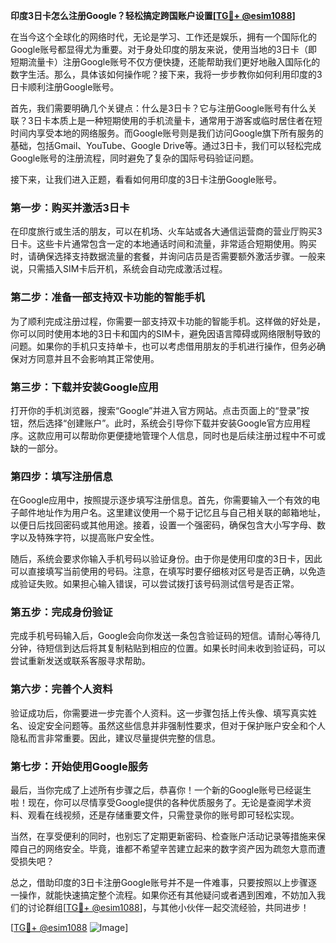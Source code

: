 **印度3日卡怎么注册Google？轻松搞定跨国账户设置[[TG💪+ @esim1088](https://t.me/s/esim1088)]**

在当今这个全球化的网络时代，无论是学习、工作还是娱乐，拥有一个国际化的Google账号都显得尤为重要。对于身处印度的朋友来说，使用当地的3日卡（即短期流量卡）注册Google账号不仅方便快捷，还能帮助我们更好地融入国际化的数字生活。那么，具体该如何操作呢？接下来，我将一步步教你如何利用印度的3日卡顺利注册Google账号。

首先，我们需要明确几个关键点：什么是3日卡？它与注册Google账号有什么关联？3日卡本质上是一种短期使用的手机流量卡，通常用于游客或临时居住者在短时间内享受本地的网络服务。而Google账号则是我们访问Google旗下所有服务的基础，包括Gmail、YouTube、Google Drive等。通过3日卡，我们可以轻松完成Google账号的注册流程，同时避免了复杂的国际号码验证问题。

接下来，让我们进入正题，看看如何用印度的3日卡注册Google账号。

### 第一步：购买并激活3日卡

在印度旅行或生活的朋友，可以在机场、火车站或各大通信运营商的营业厅购买3日卡。这些卡片通常包含一定的本地通话时间和流量，非常适合短期使用。购买时，请确保选择支持数据流量的套餐，并询问店员是否需要额外激活步骤。一般来说，只需插入SIM卡后开机，系统会自动完成激活过程。

### 第二步：准备一部支持双卡功能的智能手机

为了顺利完成注册过程，你需要一部支持双卡功能的智能手机。这样做的好处是，你可以同时使用本地的3日卡和国内的SIM卡，避免因语言障碍或网络限制导致的问题。如果你的手机只支持单卡，也可以考虑借用朋友的手机进行操作，但务必确保对方同意并且不会影响其正常使用。

### 第三步：下载并安装Google应用

打开你的手机浏览器，搜索“Google”并进入官方网站。点击页面上的“登录”按钮，然后选择“创建账户”。此时，系统会引导你下载并安装Google官方应用程序。这款应用可以帮助你更便捷地管理个人信息，同时也是后续注册过程中不可或缺的一部分。

### 第四步：填写注册信息

在Google应用中，按照提示逐步填写注册信息。首先，你需要输入一个有效的电子邮件地址作为用户名。这里建议使用一个易于记忆且与自己相关联的邮箱地址，以便日后找回密码或其他用途。接着，设置一个强密码，确保包含大小写字母、数字以及特殊字符，以提高账户安全性。

随后，系统会要求你输入手机号码以验证身份。由于你是使用印度的3日卡，因此可以直接填写当前使用的号码。注意，在填写时要仔细核对区号是否正确，以免造成验证失败。如果担心输入错误，可以尝试拨打该号码测试信号是否正常。

### 第五步：完成身份验证

完成手机号码输入后，Google会向你发送一条包含验证码的短信。请耐心等待几分钟，待短信到达后将其复制粘贴到相应的位置。如果长时间未收到验证码，可以尝试重新发送或联系客服寻求帮助。

### 第六步：完善个人资料

验证成功后，你需要进一步完善个人资料。这一步骤包括上传头像、填写真实姓名、设定安全问题等。虽然这些信息并非强制性要求，但对于保护账户安全和个人隐私而言非常重要。因此，建议尽量提供完整的信息。

### 第七步：开始使用Google服务

最后，当你完成了上述所有步骤之后，恭喜你！一个新的Google账号已经诞生啦！现在，你可以尽情享受Google提供的各种优质服务了。无论是查阅学术资料、观看在线视频，还是存储重要文件，只需登录你的账号即可轻松实现。

当然，在享受便利的同时，也别忘了定期更新密码、检查账户活动记录等措施来保障自己的网络安全。毕竟，谁都不希望辛苦建立起来的数字资产因为疏忽大意而遭受损失吧？

总之，借助印度的3日卡注册Google账号并不是一件难事，只要按照以上步骤逐一操作，就能快速搞定整个流程。如果你还有其他疑问或者遇到困难，不妨加入我们的讨论群组[[TG💪+ @esim1088](https://t.me/s/esim1088)]，与其他小伙伴一起交流经验，共同进步！

[[TG💪+ @esim1088](https://t.me/s/esim1088) ![Image](https://i.postimg.cc/4NQfJmqS/Snipaste-2025-05-13-00-14-12.png)]